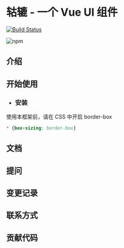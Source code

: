 # 轱辘 - 一个 Vue UI 组件

[![Build Status](https://www.travis-ci.org/KCVO1995/gulu.svg?branch=master)](https://www.travis-ci.org/KCVO1995/gulu)

![npm](https://img.shields.io/npm/dw/gulu-kcvo)

## 介绍

## 开始使用

* ### 安装

使用本框架前，请在 CSS 中开启 border-box

```css
* {box-sizing: border-box}
```


## 文档

## 提问

## 变更记录

## 联系方式

## 贡献代码